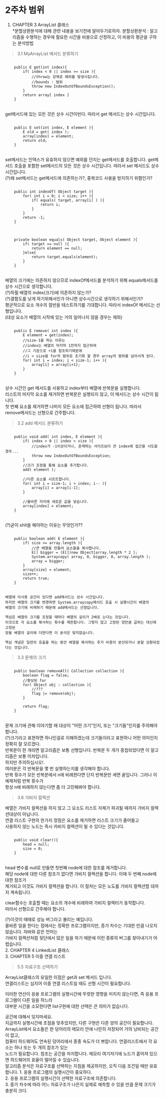 # 2주차 범위 
1. CHAPTER 3 ArrayList 클래스      
    *분할상환분석에 대해 관련 내용을 보기전에 알아두기로하자.
    분할상환분석 : 알고리즘을 수행하는 경우에 필요한 시간을 비용으로 산정하고, 이 비용의 평균을 구하는 분석방법
> 3.1 MyArrayList 메서드 분류하기
<pre>
<code>
    public E get(int index){
        if( index < 0 || index >= size ){
            //throw는 강제로 예외를 발생시킵니다.
            //bounds : 범위 
            throw new IndexOutOfBoundsException();
        }
        return array[ index ]
    }
</code>
</pre>
   get메서드에 있는 모든 것은 상수 시간이빈다. 따라서 get 메서드는 상수 시간입니다.    
<pre>
<code>
    public E set(int index, E element ){
        E old = get( index );
        array[index] = element;
        return old;
    }
</code>   
</pre>
   set메서드는 인덱스가 유효하지 않으면 예외를 던지는 get메서드를 호출합니다.
   get메서드 호출을 포함한 set메서드의 모든 것은 상수 시간입니다. 따라서 set 메서드도 상수 시간입니다.   
   (?)왜 set메서드는 get메서드에 의존하는가?, 중복코드 사용을 방지하기 위함인가?
<pre>
<code>
    public int indexOf( Object target ){
        for( int i = 0; i < size; i++ ){
            if( equals( target, array[i] ) ){
                return i;
            }
        }
        return -1;
    }
</code>
</pre>
<pre>
<code>
    private boolean equals( Object target, Object element ){
        if( target == null ){
            return element == null;
        }else{
            return target.equals(element);
        }
    }
</code>
</pre>
   배열의 크기에는 의존하지 않으므로 indexOf메서드를 분석하기 위해 equals메서드를 상수 시간으로 생각합니다.   
   (?)하필 배열의 index(크기)에 의존하지 않는가?   
   (?)결함도를 낮게 하기위해서인가 아니면 상수시간으로 생각하기 위해서인가?   
   평균적으로 요소 개수의 절반을 테스트하기를 기대합니다. 따라서 indexOf 메서드는 선형입니다.   
   (대상 요소가 배열의 시작에 있는 거의 일어나지 않을 경우는 제외)   
<pre>
<code>
    public E remove( int index ){
        E element = get(index);
        //size-1을 하는 이유는 
        //index는 배열의 마지막 1전까지 접근하여 
        //그 기준으로 +1을 참조하기때문에 
        //i < size을 for의 범위로 초기화 할 경우 array의 범위를 넘어서게 된다.
        for( int i = index; i < size-1; i++ ){
            array[i] = array[i+1];
        }
    }
</code>
</pre>
   상수 시간인 get 메서드를 사용하고 index부터 배열에 반복문을 실행합니다.    
   리스트의 마지막 요소를 제거하면 반복문은 실행되지 않고, 이 메서드는 상수 시간이 됩니다.    
   첫 번째 요소를 제거하면 나머지 모든 요소에 접근하여 선형이 됩니다. 따라서    
   remove메서드는 선형으로 간주합니다.    
> 3.2 add 메서드 분류하기    
<pre>
<code>
    public void add( int index, E element ){
        if( index < 0 || index > size ){
            //index가 -1이상이거나, 존재하는 사이즈보다 큰 index에 접근을 시도할 경우...
            throw new IndexOutOfBoundsException;
        }
        //크기 조정을 통해 요소를 추가합니다.
        add( element );
        
        //다른 요소를 시프트합니다.
        for( int i = size-1; i > index; i-- ){
            array[i] = array[i-1];
        }
        
        //올바른 자리에 새로운 값을 넣습니다.
        array[index] = element;
    }
</code>
</pre>
   (?)굳이 shit을 해야하는 이유는 무엇인가??
<pre>
<code>
    public boolean add( E element ){
        if( size >= array.length ){
            //큰 배열을 만들어 요소들을 복사합니다.
            E[] bigger = (E[])new Object[array.length * 2 ];
            System.arraycopy( array, 0, bigger, 0, array.length );
            array = bigger;
        }
        array[size] = element;
        size++;
        return true;
    }
</code>
</pre>
    배열에 미사용 공간이 있다면 add메서드는 상수 시간입니다.    
    하지만 배열의 크기를 변경하면 System.arraycopy메서드 호출 시 실행시간이 배열의    
    배열의 크기에 비례하기 때문에 add메서드는 선형입니다.    
    
    핵심은 배열의 크기를 조정할 때마다 배열의 길이가 2배로 는다는 것입니다.    
    이것으로 각 요소를 복사하는 횟수를 제한합니다. 그렇지 않고 고정된 양만큼 곱하는 대신에 고정된    
    양을 배열의 길이에 더한다면 이 분석은 맞지않습니다.
    
    핵심 개념은 일련의 호출을 하는 동안 배열을 복사하는 추가 비용이 분산되거나 분할 상환되었다는 것입니다.    
> 3.3 문제의 크기    
<pre>
<code>
    public boolean removeAll( Collection<?> collection ){
        boolean flag = false;
        //향상된 for
        for( Object obj : collection ){
            //???
            flag |= remove(obj);
        }
        
        return flag;
    }
</code>
</pre>
   문제 크기에 관해 이야기할 때 대상이 "어떤 크기"인지, 또는 "크기들"인지를 주의해야 합니다.    
   (?)크기라고 표현하면 하나인걸로 이해하겠는데 크기들이라고 표현하니 어떤 의미인지 정확히 잘 모르겠다.    
   반복문이 한 개라면 알고리즘은 보통 선형입니다. 반복문 두 개가 중첩되었다면 이 알고리즘은 보통 이차입니다.    
   하지만 주의하십시오!.    
   여러분은 각 반복문을 몇 번 실행하는지를 생각해야 합니다.    
   반복 횟수가 모든 반복문에서 n에 비례한다면 단지 반복문만 세면 끝입니다. 그러나 이 예제처럼 반복 횟수가    
   항상 n에 비례하지 않는다면 좀 더 고민해봐야 합니다.    
    
> 3.6 가비지 컬렉션    

   배열은 가비지 컬렉션을 하지 않고 그 요소도 리스트 자체가 파괴될 때까지 가비지 컬렉션대상이 아닙니다.    
   연결 리스트 구현의 한가지 장점은 요소를 제거하면 리스트 크기가 줄어들고    
   사용하지 않는 노드는 즉시 카비지 컬렉션이 될 수 있다는 것입니다.
<pre>
<code>
    public void clear(){
        head = null;
        size = 0;
    }
</code>
</pre>
   head 변수를 null로 만들면 첫번째 node에 대한 참조를 제거합니다.    
   해당 node에 대한 다른 참조가 없다면 가비지 컬렉션을 합니다. 이때 두 번째 node에 대한 참조가    
   제거되고 이것도 가비지 컬렉션을 합니다. 이 절차는 모든 노도를 가비지 컬렉션할 대까지 계속됩니다.    
    
   clear함수는 호출할 때는 요소의 개수에 비례하여 가비지 컬렉터가 동작합니다.    
   따라서 선형으로 간주해야 합니다.    
    
   (?)이것이 때때로 성능 버그라고 불리는 예입니다.    
   올바른 일을 한다는 점에서는 정확한 프로그램이지만, 증가 차수는 기대한 만큼 나오지 않습니다. 자바와 같은 언어는    
   가바지 컬렉션처럼 뒷단에서 많은 일을 하기 때문에 이런 종류의 버그를 찾아내기가 어렵습니다.    
2. CHAPTER 4 LinkedList 클래스   
3. CHAPTER 5 이중 연결 리스트    
> 5.5 자료구조 선택하기    

   ArrayList클래스의 유일한 이점은 get과 set 메서드 입니다.    
   연결리스트는 심지어 이중 연결 리스트일 때도 선형 시간이 필요합니다.    
    
   이러한 연산이 응용 프로그램의 실행시간에 뚜렷한 영향을 미치지 않는다면, 즉 응용 프로그램이 다른 일을 하느라    
   대부분 시간을 소모한다면 list구현에 대한 선택은 큰 의미가 없습니다.    
    
   공간에 대해서 잊지마세요.    
   지금까지 실행시간에 초점을 맞추었지만, 다른 구현은 다른 양의 공간이 필요합니다.    
   ArrayList에서 요소들은 한 덩어리의 메모리 안에 나란히 저장되어 거의 낭비되는 공간이 없고,    
   컴퓨터 하드웨어도 연속된 덩어리에서 종종 속도가 더 쁘랍니다. 연결리스트에서 각 요소는 하나 또는 두 개의 참조가 있는    
   노드가 필요합니다. 참조는 공간을 차지합니다. 메모리 여기저기에 노드가 흩어져 있으면 하드웨어의 효율이 떨어질 수 있습니다.    
   알고리즘 분석은 자료구조를 선택하는 지침을 제공하지만, 오직 다음 조건일 때만 유효합니다.
      1. 응용 프로그램의 실행시간이 중요하다.    
      2. 응용 프로그램의 실행시간이 선택한 자료구조에 의존합니다.    
      3. 증가 차수에 따라 어느 자료구조가 나은지 실제로 예측할 수 있을 만큼 문제 크기가 충분히 크다.
